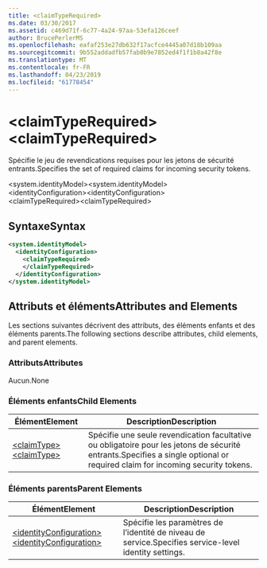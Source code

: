 ```yaml
---
title: <claimTypeRequired>
ms.date: 03/30/2017
ms.assetid: c469d71f-6c77-4a24-97aa-53efa126ceef
author: BrucePerlerMS
ms.openlocfilehash: eafaf253e27db632f17acfce4445a07d18b109aa
ms.sourcegitcommit: 9b552addadfb57fab0b9e7852ed4f1f1b8a42f8e
ms.translationtype: MT
ms.contentlocale: fr-FR
ms.lasthandoff: 04/23/2019
ms.locfileid: "61778454"
---
```

# <a name="claimtyperequired"></a><span data-ttu-id="23207-101">\<claimTypeRequired></span><span class="sxs-lookup"><span data-stu-id="23207-101">\<claimTypeRequired></span></span>
<span data-ttu-id="23207-102">Spécifie le jeu de revendications requises pour les jetons de sécurité entrants.</span><span class="sxs-lookup"><span data-stu-id="23207-102">Specifies the set of required claims for incoming security tokens.</span></span>  
  
 <span data-ttu-id="23207-103">\<system.identityModel></span><span class="sxs-lookup"><span data-stu-id="23207-103">\<system.identityModel></span></span>  
<span data-ttu-id="23207-104">\<identityConfiguration></span><span class="sxs-lookup"><span data-stu-id="23207-104">\<identityConfiguration></span></span>  
<span data-ttu-id="23207-105">\<claimTypeRequired></span><span class="sxs-lookup"><span data-stu-id="23207-105">\<claimTypeRequired></span></span>  
  
## <a name="syntax"></a><span data-ttu-id="23207-106">Syntaxe</span><span class="sxs-lookup"><span data-stu-id="23207-106">Syntax</span></span>  
  
```xml  
<system.identityModel>  
  <identityConfiguration>  
    <claimTypeRequired>  
    </claimTypeRequired>  
  </identityConfiguration>  
</system.identityModel>  
```  
  
## <a name="attributes-and-elements"></a><span data-ttu-id="23207-107">Attributs et éléments</span><span class="sxs-lookup"><span data-stu-id="23207-107">Attributes and Elements</span></span>  
 <span data-ttu-id="23207-108">Les sections suivantes décrivent des attributs, des éléments enfants et des éléments parents.</span><span class="sxs-lookup"><span data-stu-id="23207-108">The following sections describe attributes, child elements, and parent elements.</span></span>  
  
### <a name="attributes"></a><span data-ttu-id="23207-109">Attributs</span><span class="sxs-lookup"><span data-stu-id="23207-109">Attributes</span></span>  
 <span data-ttu-id="23207-110">Aucun.</span><span class="sxs-lookup"><span data-stu-id="23207-110">None</span></span>  
  
### <a name="child-elements"></a><span data-ttu-id="23207-111">Éléments enfants</span><span class="sxs-lookup"><span data-stu-id="23207-111">Child Elements</span></span>  
  
|<span data-ttu-id="23207-112">Élément</span><span class="sxs-lookup"><span data-stu-id="23207-112">Element</span></span>|<span data-ttu-id="23207-113">Description</span><span class="sxs-lookup"><span data-stu-id="23207-113">Description</span></span>|  
|-------------|-----------------|  
|[<span data-ttu-id="23207-114">\<claimType></span><span class="sxs-lookup"><span data-stu-id="23207-114">\<claimType></span></span>](../../../../../docs/framework/configure-apps/file-schema/windows-identity-foundation/claimtype.md)|<span data-ttu-id="23207-115">Spécifie une seule revendication facultative ou obligatoire pour les jetons de sécurité entrants.</span><span class="sxs-lookup"><span data-stu-id="23207-115">Specifies a single optional or required claim for incoming security tokens.</span></span>|  
  
### <a name="parent-elements"></a><span data-ttu-id="23207-116">Éléments parents</span><span class="sxs-lookup"><span data-stu-id="23207-116">Parent Elements</span></span>  
  
|<span data-ttu-id="23207-117">Élément</span><span class="sxs-lookup"><span data-stu-id="23207-117">Element</span></span>|<span data-ttu-id="23207-118">Description</span><span class="sxs-lookup"><span data-stu-id="23207-118">Description</span></span>|  
|-------------|-----------------|  
|[<span data-ttu-id="23207-119">\<identityConfiguration></span><span class="sxs-lookup"><span data-stu-id="23207-119">\<identityConfiguration></span></span>](../../../../../docs/framework/configure-apps/file-schema/windows-identity-foundation/identityconfiguration.md)|<span data-ttu-id="23207-120">Spécifie les paramètres de l’identité de niveau de service.</span><span class="sxs-lookup"><span data-stu-id="23207-120">Specifies service-level identity settings.</span></span>|
